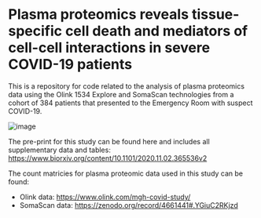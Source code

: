 # Plasma proteomics reveals tissue-specific cell death and mediators of cell-cell interactions in severe COVID-19 patients

This is a repository for code related to the analysis of plasma proteomics data using the Olink 1534 Explore and SomaScan technologies from a cohort of 384 patients that presented to the Emergency Room with suspect COVID-19. 

![image](https://user-images.githubusercontent.com/15810656/114731369-b152dc80-9d0f-11eb-9046-5260d0008a7a.png)

The pre-print for this study can be found here and includes all supplementary data and tables: https://www.biorxiv.org/content/10.1101/2020.11.02.365536v2

The count matricies for plasma proteomic data used in this study can be found:
- Olink data: https://www.olink.com/mgh-covid-study/
- SomaScan data: https://zenodo.org/record/4661441#.YGiuC2RKjzd
